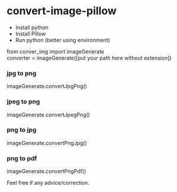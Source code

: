 # convert-image-pillow
- Install python <br>
- Install Pillow <br>
- Run python (better using environment) <br>

from conver_img import imageGenerate <br>
converter = imageGenerate([put your path here without extension]) <br>
### jpg to png
imageGenerate.convertJpgPng()
### jpeg to png
imageGenerate.convertJpegPng()
### png to jpg
imageGenerate.convertPngJpg()
### png to pdf
imageGenerate.convertPngPdf()

Feel free if any advice/correction.
